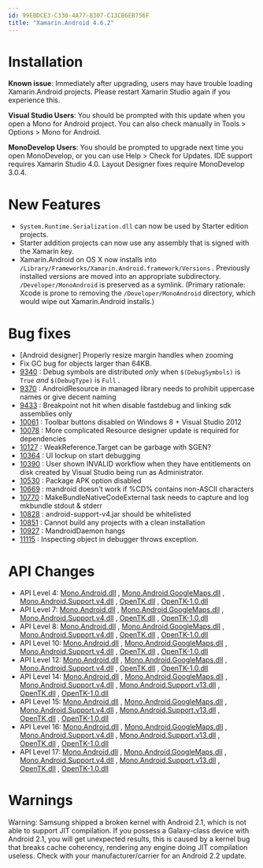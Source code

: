 ```yaml
---
id: 99EBDCE3-C330-4A77-8307-C13CB6EB756F
title: "Xamarin.Android 4.6.2"
---
```


# Installation

 **Known issue**: Immediately after upgrading, users may have
trouble loading Xamarin.Android projects. Please restart Xamarin Studio again
if you experience this.

 **Visual Studio Users**: You should be prompted with this update
when you open a Mono for Android project. You can also check manually in Tools
&gt; Options &gt; Mono for Android.

 **MonoDevelop Users**: You should be prompted to upgrade next
time you open MonoDevelop, or you can use Help &gt; Check for Updates.
IDE support requires Xamarin Studio 4.0.
Layout Designer fixes require MonoDevelop 3.0.4.

# New Features

-  `System.Runtime.Serialization.dll` can now be used by Starter edition projects.
-  Starter addition projects can now use any assembly that is signed with the Xamarin key.
-  Xamarin.Android on OS X now installs into  `/Library/Frameworks/Xamarin.Android.framework/Versions` . Previously installed versions are moved into an appropriate subdirectory.  `/Developer/MonoAndroid` is preserved as a symlink. (Primary rationale: Xcode is prone to removing the  `/Developer/MonoAndroid` directory, which would wipe out Xamarin.Android installs.) 


# Bug fixes

-  [Android designer] Properly resize margin handles when zooming
-  Fix GC bug for objects larger than 64KB.
-   [9340](https://bugzilla.xamarin.com/show_bug.cgi?id=9340) : Debug symbols are distributed  *only* when  `$(DebugSymbols)` is  `True`  *and*  `$(DebugType)` is  `Full` . 
-   [9370](https://bugzilla.xamarin.com/show_bug.cgi?id=9370) : AndroidResource in managed library needs to prohibit uppercase names or give decent naming 
-   [9433](https://bugzilla.xamarin.com/show_bug.cgi?id=9433) : Breakpoint not hit when disable fastdebug and linking sdk assemblies only 
-   [10061](https://bugzilla.xamarin.com/show_bug.cgi?id=10061) : Toolbar buttons disabled on Windows 8 + Visual Studio 2012 
-   [10078](https://bugzilla.xamarin.com/show_bug.cgi?id=10078) : More complicated Resource designer update is required for dependencies 
-   [10127](https://bugzilla.xamarin.com/show_bug.cgi?id=10127) : WeakReference.Target can be garbage with SGEN? 
-   [10364](https://bugzilla.xamarin.com/show_bug.cgi?id=10364) : UI lockup on start debugging 
-   [10390](https://bugzilla.xamarin.com/show_bug.cgi?id=10390) : User shown INVALID workflow when they have entitlements on disk created by Visual Studio being run as Administrator. 
-   [10530](https://bugzilla.xamarin.com/show_bug.cgi?id=10530) : Package APK option disabled 
-   [10669](https://bugzilla.xamarin.com/show_bug.cgi?id=10669) : mandroid doesn't work if %CD% contains non-ASCII characters 
-   [10770](https://bugzilla.xamarin.com/show_bug.cgi?id=10770) : MakeBundleNativeCodeExternal task needs to capture and log mkbundle stdout &amp; stderr 
-   [10828](https://bugzilla.xamarin.com/show_bug.cgi?id=10828) : android-support-v4.jar should be whitelisted 
-   [10851](https://bugzilla.xamarin.com/show_bug.cgi?id=10851) : Cannot build any projects with a clean installation 
-   [10927](https://bugzilla.xamarin.com/show_bug.cgi?id=10927) : MandroidDaemon hangs 
-   [11115](https://bugzilla.xamarin.com/show_bug.cgi?id=11115) : Inspecting object in debugger throws exception. 


# API Changes

-  API Level 4:  [Mono.Android.dll](xamarin.android_4.6.2/level_4_diff/mono.android.dll) ,  [Mono.Android.GoogleMaps.dll](xamarin.android_4.6.2/level_4_diff/mono.android.googlemaps.dll) ,  [Mono.Android.Support.v4.dll](xamarin.android_4.6.2/level_4_diff/mono.android.support.v4.dll) ,  [OpenTK.dll](xamarin.android_4.6.2/level_4_diff/opentk.dll) ,  [OpenTK-1.0.dll](xamarin.android_4.6.2/level_4_diff/opentk-1.0.dll) 
-  API Level 7:  [Mono.Android.dll](xamarin.android_4.6.2/level_7_diff/mono.android.dll) ,  [Mono.Android.GoogleMaps.dll](xamarin.android_4.6.2/level_7_diff/mono.android.googlemaps.dll) ,  [Mono.Android.Support.v4.dll](xamarin.android_4.6.2/level_7_diff/mono.android.support.v4.dll) ,  [OpenTK.dll](xamarin.android_4.6.2/level_7_diff/opentk.dll) ,  [OpenTK-1.0.dll](xamarin.android_4.6.2/level_4_diff/opentk-1.0.dll) 
-  API Level 8:  [Mono.Android.dll](xamarin.android_4.6.2/level_8_diff/mono.android.dll) ,  [Mono.Android.GoogleMaps.dll](xamarin.android_4.6.2/level_8_diff/mono.android.googlemaps.dll) ,  [Mono.Android.Support.v4.dll](xamarin.android_4.6.2/level_8_diff/mono.android.support.v4.dll) ,  [OpenTK.dll](xamarin.android_4.6.2/level_8_diff/opentk.dll) ,  [OpenTK-1.0.dll](xamarin.android_4.6.2/level_8_diff/opentk-1.0.dll) 
-  API Level 10:  [Mono.Android.dll](xamarin.android_4.6.2/level_10_diff/mono.android.dll) ,  [Mono.Android.GoogleMaps.dll](xamarin.android_4.6.2/level_10_diff/mono.android.googlemaps.dll) ,  [Mono.Android.Support.v4.dll](xamarin.android_4.6.2/level_10_diff/mono.android.support.v4.dll) ,  [OpenTK.dll](xamarin.android_4.6.2/level_10_diff/opentk.dll) ,  [OpenTK-1.0.dll](xamarin.android_4.6.2/level_10_diff/opentk-1.0.dll) 
-  API Level 12:  [Mono.Android.dll](xamarin.android_4.6.2/level_12_diff/mono.android.dll) ,  [Mono.Android.GoogleMaps.dll](xamarin.android_4.6.2/level_12_diff/mono.android.googlemaps.dll) ,  [Mono.Android.Support.v4.dll](xamarin.android_4.6.2/level_12_diff/mono.android.support.v4.dll) ,  [OpenTK.dll](xamarin.android_4.6.2/level_12_diff/opentk.dll) ,  [OpenTK-1.0.dll](xamarin.android_4.6.2/level_12_diff/opentk-1.0.dll) 
-  API Level 14:  [Mono.Android.dll](xamarin.android_4.6.2/level_14_diff/mono.android.dll) ,  [Mono.Android.GoogleMaps.dll](xamarin.android_4.6.2/level_14_diff/mono.android.googlemaps.dll) ,  [Mono.Android.Support.v4.dll](xamarin.android_4.6.2/level_14_diff/mono.android.support.v4.dll) ,  [Mono.Android.Support.v13.dll](xamarin.android_4.6.2/level_14_diff/mono.android.support.v13.dll) ,  [OpenTK.dll](xamarin.android_4.6.2/level_14_diff/opentk.dll) ,  [OpenTK-1.0.dll](xamarin.android_4.6.2/level_14_diff/opentk-1.0.dll) 
-  API Level 15:  [Mono.Android.dll](xamarin.android_4.6.2/level_15_diff/mono.android.dll) ,  [Mono.Android.GoogleMaps.dll](xamarin.android_4.6.2/level_15_diff/mono.android.googlemaps.dll) ,  [Mono.Android.Support.v4.dll](xamarin.android_4.6.2/level_15_diff/mono.android.support.v4.dll) ,  [Mono.Android.Support.v13.dll](xamarin.android_4.6.2/level_15_diff/mono.android.support.v13.dll) ,  [OpenTK.dll](xamarin.android_4.6.2/level_15_diff/opentk.dll) ,  [OpenTK-1.0.dll](xamarin.android_4.6.2/level_15_diff/opentk-1.0.dll) 
-  API Level 16:  [Mono.Android.dll](xamarin.android_4.6.2/level_16_diff/mono.android.dll) ,  [Mono.Android.GoogleMaps.dll](xamarin.android_4.6.2/level_16_diff/mono.android.googlemaps.dll) ,  [Mono.Android.Support.v4.dll](xamarin.android_4.6.2/level_16_diff/mono.android.support.v4.dll) ,  [Mono.Android.Support.v13.dll](xamarin.android_4.6.2/level_16_diff/mono.android.support.v13.dll) ,  [OpenTK.dll](xamarin.android_4.6.2/level_16_diff/opentk.dll) ,  [OpenTK-1.0.dll](xamarin.android_4.6.2/level_16_diff/opentk-1.0.dll) 
-  API Level 17:  [Mono.Android.dll](xamarin.android_4.6.2/level_17_diff/mono.android.dll) ,  [Mono.Android.GoogleMaps.dll](xamarin.android_4.6.2/level_17_diff/mono.android.googlemaps.dll) ,  [Mono.Android.Support.v4.dll](xamarin.android_4.6.2/level_17_diff/mono.android.support.v4.dll) ,  [Mono.Android.Support.v13.dll](xamarin.android_4.6.2/level_17_diff/mono.android.support.v13.dll) ,  [OpenTK.dll](xamarin.android_4.6.2/level_17_diff/opentk.dll) ,  [OpenTK-1.0.dll](xamarin.android_4.6.2/level_17_diff/opentk-1.0.dll) 


# Warnings

Warning: Samsung shipped a broken kernel with Android 2.1, which is not able
to support JIT compilation. If you possess a Galaxy-class device with Android
2.1, you will get unexpected results, this is caused by a kernel bug that breaks
cache coherency, rendering any engine doing JIT compilation useless. Check with
your manufacturer/carrier for an Android 2.2 update.
